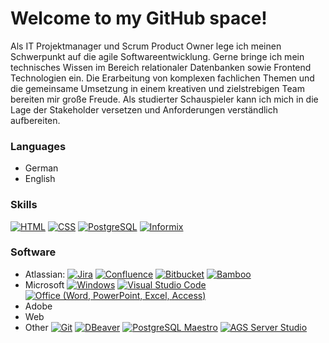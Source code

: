 # Welcome to my GitHub space!
Als IT Projektmanager und Scrum Product Owner lege ich meinen Schwerpunkt auf die agile Softwareentwicklung. Gerne bringe ich mein technisches Wissen im Bereich relationaler Datenbanken sowie Frontend Technologien ein. Die Erarbeitung von komplexen fachlichen Themen und die gemeinsame Umsetzung in einem kreativen und zielstrebigen Team bereiten mir große Freude. Als studierter Schauspieler kann ich mich in die Lage der Stakeholder versetzen und Anforderungen verständlich aufbereiten.

### Languages
- German
- English

### Skills
<p>
  <a href="#"><img alt="HTML" src="https://img.shields.io/badge/-HTML-E34F26?style=flat-square&logo=html5&logoColor=white" /></a>
  <a href="#"><img alt="CSS" src="https://img.shields.io/badge/-CSS-E34F26?style=flat-square&logo=css3&logoColor=white" /></a>
  <a href="#"><img alt="PostgreSQL" src="https://img.shields.io/badge/-PostgreSQL-E34F26?style=flat-square&logo=postgresql&logoColor=white" /></a>
  <a href="#"><img alt="Informix" src="https://img.shields.io/badge/-Informix-E34F26?style=flat-square&logo=ibm&logoColor=white" /></a>
</p>

### Software
- Atlassian:
  <a href="#"><img alt="Jira" src="https://img.shields.io/badge/-Jira-E34F26?style=flat-square&logo=jira&logoColor=white" /></a>
  <a href="#"><img alt="Confluence" src="https://img.shields.io/badge/-Confluence-E34F26?style=flat-square&logo=confluence&logoColor=white" /></a>
  <a href="#"><img alt="Bitbucket" src="https://img.shields.io/badge/-Bitbucket-E34F26?style=flat-square&logo=bitbucket&logoColor=white" /></a>
  <a href="#"><img alt="Bamboo" src="https://img.shields.io/badge/-Bamboo-E34F26?style=flat-square&logo=bamboo&logoColor=white" /></a>
- Microsoft
  <a href="#"><img alt="Windows" src="https://img.shields.io/badge/-Bamboo-E34F26?style=flat-square&logo=windows&logoColor=white" /></a>
  <a href="#"><img alt="Visual Studio Code" src="https://img.shields.io/badge/-Visual Studio Code-E34F26?style=flat-square&logo=visualstudiocode&logoColor=white" /></a>
  <a href="#"><img alt="Office (Word, PowerPoint, Excel, Access)" src="https://img.shields.io/badge/-Office (Word, PowerPoint, Excel, Access)-E34F26?style=flat-square&logo=microsoftoffice&logoColor=white" /></a>
- Adobe
- Web
- Other
  <a href="#"><img alt="Git" src="https://img.shields.io/badge/-Git-E34F26?style=flat-square&logo=git&logoColor=white" /></a>
  <a href="#"><img alt="DBeaver" src="https://img.shields.io/badge/-DBeaver-E34F26?style=flat-square&logo=&logoColor=white" /></a>
  <a href="#"><img alt="PostgreSQL Maestro" src="https://img.shields.io/badge/-PostgreSQL Maestro-E34F26?style=flat-square&logo=&logoColor=white" /></a>
  <a href="#"><img alt="AGS Server Studio" src="https://img.shields.io/badge/-AGS Server Studio-E34F26?style=flat-square&logo=&logoColor=white" /></a>
